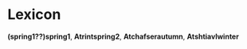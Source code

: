 # Lexicon

__<x-out>(spring1??)<x-src>spring1</x-src></x-out>__, __<x-out>Atrint<x-src>spring2</x-src></x-out>__, __<x-out>Atchafser<x-src>autumn</x-src></x-out>__, __<x-out>Atshtiavl<x-src>winter</x-src></x-out>__